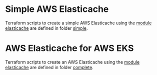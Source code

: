 # Simple AWS Elasticache

Terraform scripts to create a simple AWS Elasticache using the [module elasticache](..) are defined in folder [simple](simple).

# AWS Elasticache for AWS EKS

Terraform scripts to create an AWS Elasticache using the [module elasticache](..) are defined in folder [complete](complete).
